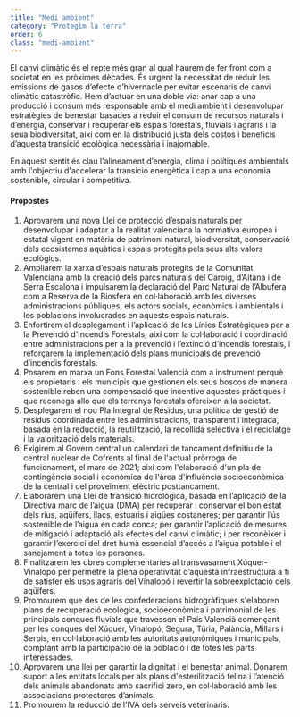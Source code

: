 ```yaml
---
title: "Medi ambient"
category: "Protegim la terra"
order: 6
class: "medi-ambient"
---
```


<div class="programa-intro">

El canvi climàtic és el repte més gran al qual haurem de fer front com a societat en les pròximes dècades. És urgent la necessitat de reduir les emissions de gasos d’efecte d’hivernacle per evitar escenaris de canvi climàtic catastròfic. Hem d’actuar en una doble via: anar cap a una producció i consum més responsable amb el medi ambient i desenvolupar estratègies de benestar basades a reduir el consum de recursos naturals i d’energia, conservar i recuperar els espais forestals, fluvials i agraris i la seua biodiversitat, així com en la distribució justa dels costos i beneficis d’aquesta transició ecològica necessària i inajornable.

En aquest sentit és clau l'alineament d’energia, clima i polítiques ambientals amb l'objectiu d'accelerar la transició energètica i cap a una economia sostenible, circular i competitiva.

</div>

<div class="programa-box">

#### Propostes

1.	Aprovarem  una nova Llei de protecció d’espais naturals per desenvolupar i adaptar a la realitat valenciana la normativa europea i estatal vigent en matèria de patrimoni natural, biodiversitat, conservació dels ecosistemes aquàtics i espais protegits pels seus alts valors ecològics.		
2.	Ampliarem la xarxa d’espais naturals protegits de la Comunitat Valenciana amb la creació dels parcs naturals del Caroig, d’Aitana i de Serra Escalona i impulsarem la declaració del Parc Natural de l’Albufera com a Reserva de la Biosfera en col·laboració amb les diverses administracions públiques, els actors socials, econòmics i ambientals i les poblacions involucrades en aquests espais naturals.	
3.	Enfortirem el desplegament i l’aplicació de les Línies Estratègiques per a la Prevenció d'Incendis Forestals, així com la col·laboració i coordinació entre administracions per a la prevenció i l’extinció d’incendis forestals, i reforçarem la implementació dels plans municipals de prevenció d’incendis forestals.	
4.	Posarem en marxa un Fons Forestal Valencià com a instrument perquè els propietaris i els municipis que gestionen els seus boscos de manera sostenible reben una compensació que incentive aquestes pràctiques i que reconega allò que els terrenys forestals ofereixen a la societat.
5.	Desplegarem el nou Pla Integral de Residus, una política de gestió de residus coordinada entre les administracions, transparent i integrada, basada en la reducció, la reutilització, la recollida selectiva i el reciclatge i la valorització dels materials.	
6.	Exigirem al Govern central un calendari de tancament definitiu de la central nuclear de Cofrents al final de l'actual pròrroga de funcionament, el març de 2021; així com l'elaboració d'un pla de contingència social i econòmica de l'àrea d'influència socioeconòmica de la central i del proveïment elèctric posttancament.	
7.	Elaborarem una Llei de transició hidrològica, basada en l’aplicació de la Directiva marc de l’aigua (DMA) per recuperar i conservar el bon estat dels rius, aqüífers, llacs, estuaris i aigües costaneres; per garantir l’ús sostenible de l’aigua en cada conca; per garantir l’aplicació de mesures de mitigació i adaptació als efectes del canvi climàtic; i per reconèixer i garantir l’exercici del dret humà essencial d’accés a l’aigua potable i el sanejament a totes les persones.
8.	Finalitzarem les obres complementàries al transvasament Xúquer-Vinalopó per permetre la plena operativitat d’aquesta infraestructura a fi de satisfer els usos agraris del Vinalopó i revertir la sobreexplotació dels aqüífers.	
9.	Promourem que des de les confederacions hidrogràfiques s'elaboren plans de recuperació ecològica, socioeconòmica i patrimonial de les principals conques fluvials que travessen el País Valencià començant per les conques del Xúquer, Vinalopó, Segura, Túria, Palància, Millars i Serpis, en col·laboració amb les autoritats autonòmiques i municipals, comptant amb la participació de la població i de totes les parts interessades.
10.	Aprovarem una llei per garantir la dignitat i el benestar animal. Donarem suport a les entitats locals per als plans d'esterilització felina i l’atenció dels animals abandonats amb sacrifici zero, en col·laboració amb les associacions protectores d’animals.
11.	Promourem la reducció de l'IVA dels serveis veterinaris.

</div>